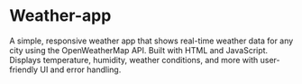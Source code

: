 # Weather-app
A simple, responsive weather app that shows real-time weather data for any city using the OpenWeatherMap API. Built with HTML and JavaScript. Displays temperature, humidity, weather conditions, and more with user-friendly UI and error handling.
